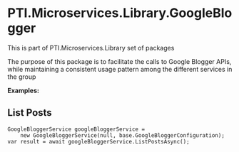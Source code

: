 ﻿# PTI.Microservices.Library.GoogleBlogger

This is part of PTI.Microservices.Library set of packages

The purpose of this package is to facilitate the calls to Google Blogger APIs, while maintaining a consistent usage pattern among the different services in the group

**Examples:**

## List Posts
    GoogleBloggerService googleBloggerService =
        new GoogleBloggerService(null, base.GoogleBloggerConfiguration);
    var result = await googleBloggerService.ListPostsAsync();